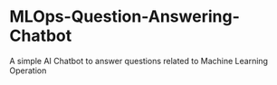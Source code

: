 # MLOps-Question-Answering-Chatbot
A simple AI Chatbot to answer questions related to Machine Learning Operation
